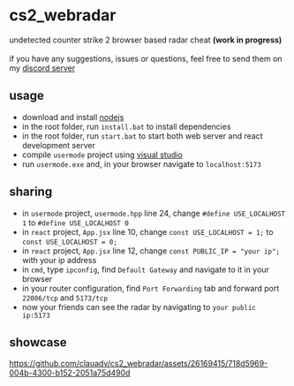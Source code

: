 # cs2_webradar
undetected counter strike 2 browser based radar cheat **(work in progress)** <br>
<br>
if you have any suggestions, issues or questions, feel free to send them on my [discord server](https://discord.gg/wVzuHN8uXd)

## usage
- download and install [nodejs](https://nodejs.org/en/download/current/)
- in the root folder, run `install.bat` to install dependencies
- in the root folder, run `start.bat` to start both web server and react development server
- compile `usermode` project using [visual studio](https://visualstudio.microsoft.com/vs/community/)
- run `usermode.exe` and, in your browser navigate to `localhost:5173` <br>

## sharing
- in `usermode` project, `usermode.hpp` line 24, change `#define USE_LOCALHOST 1` to `#define USE_LOCALHOST 0`
- in `react` project, `App.jsx` line 10, change `const USE_LOCALHOST = 1;` to `const USE_LOCALHOST = 0;`
- in `react` project, `App.jsx` line 12, change `const PUBLIC_IP = "your ip";` with your ip address
- in `cmd`, type `ipconfig`, find `Default Gateway` and navigate to it in your browser
- in your router configuration, find `Port Forwarding` tab and forward port `22006/tcp` and `5173/tcp`
- now your friends can see the radar by navigating to `your public ip:5173`

## showcase
https://github.com/clauadv/cs2_webradar/assets/26169415/718d5969-004b-4300-b152-2051a75d490d
